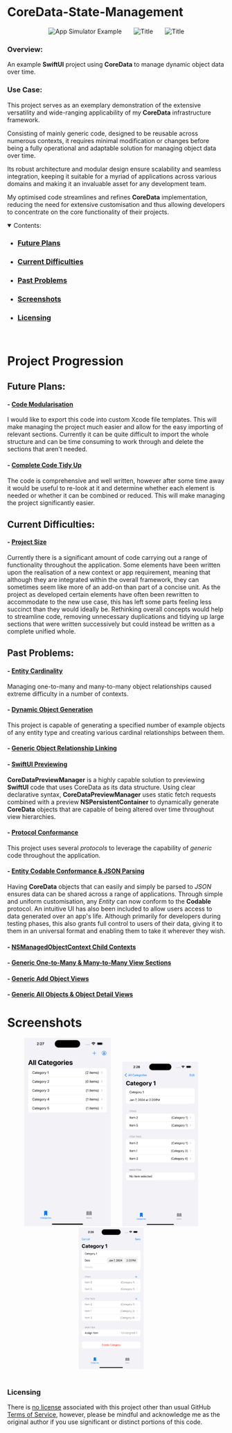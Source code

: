 # CoreData-State-Management


<section align="center">
  <img src="PreviewAssets/ScreenRecording1.gif" width="230" title="App Simulator Example">
  &nbsp;&nbsp;&nbsp;&nbsp;&nbsp;
  <img src="PreviewAssets/ScreenRecording2.gif" width="200"  title="Title">
  &nbsp;&nbsp;&nbsp;&nbsp;&nbsp;
<img src="PreviewAssets/ScreenRecording3.gif" width="175"  title="Title">
</section>

### Overview:
An example **SwiftUI** project using **CoreData** to manage dynamic object data over time.


### Use Case:

This project serves as an exemplary demonstration of the extensive versatility and wide-ranging applicability of my **CoreData** infrastructure framework.

Consisting of mainly generic code, designed to be reusable across numerous contexts, it requires minimal modification or changes before being a fully operational and adaptable solution for managing object data over time.

Its robust architecture and modular design ensure scalability and seamless integration, keeping it suitable for a myriad of applications across various domains and making it an invaluable asset for any development team.

My optimised code streamlines and refines **CoreData** implementation, reducing the need for extensive customisation and thus allowing developers to concentrate on the core functionality of their projects.



<details open>
    <summary>Contents:</summary>
    <ul class="overview-section">
        <li><h3><a href="#future-plans">Future Plans</a></h3></li>
        <li><h3><a href="#current-difficulties">Current Difficulties</a></h3></li>
        <li><h3><a href="#past-problems">Past Problems</a></h3></li>
        <li><h3><a href="#screenshots">Screenshots</a></h3></li>
        <li><h3><a href="#licensing">Licensing</a></h3></li>
    </ul>
</details>
&nbsp;

# Project Progression


## Future Plans:


#### - <ins>Code Modularisation</ins>

I would like to export this code into custom Xcode file templates. This will make managing the project much easier and allow for the easy importing of relevant sections. Currently it can be quite difficult to import the whole structure and can be time consuming to work through and delete the sections that aren't needed.

#### - <ins>Complete Code Tidy Up</ins>

The code is comprehensive and well written, however after some time away it would be useful to re-look at it and determine whether each element is needed or whether it can be combined or reduced. This will make managing the project significantly easier.


## Current Difficulties:


#### - <ins>Project Size</ins>

Currently there is a significant amount of code carrying out a range of functionality throughout the application. Some elements have been written upon the realisation of a new context or app requirement, meaning that although they are integrated within the overall framework, they can sometimes seem like more of an add-on than part of a concise unit. As the project as developed certain elements have often been rewritten to accommodate to the new use case, this has left some parts feeling less succinct than they would ideally be. Rethinking overall concepts would help to streamline code, removing unnecessary duplications and tidying up large sections that were written successively but could instead be written as a complete unified whole.

## Past Problems:



#### - <ins>Entity Cardinality</ins>

Managing one-to-many and many-to-many object relationships caused extreme difficulty in a number of contexts.


#### - <ins>Dynamic Object Generation</ins>

This project is capable of generating a specified number of example objects of any entity type and creating various cardinal relationships between them.


#### - <ins>Generic Object Relationship Linking</ins>



#### - <ins>SwiftUI Previewing</ins>

**CoreDataPreviewManager** is a highly capable solution to previewing **SwiftUI** code that uses CoreData as its data structure. Using clear declarative syntax, **CoreDataPreviewManager** uses static fetch requests combined with a preview **NSPersistentContainer** to dynamically generate **CoreData** objects that are capable of being altered over time throughout view hierarchies.


#### - <ins>Protocol Conformance</ins>

This project uses several *protocols* to leverage the capability of *generic* code throughout the application. 


#### - <ins>Entity Codable Conformance & JSON Parsing</ins>

Having **CoreData** objects that can easily and simply be parsed to *JSON* ensures data can be shared across a range of applications. Through simple and uniform customisation, any *Entity* can now conform to the **Codable** protocol. An intuitive UI has also been included to allow users access to data generated over an app's life. Although primarily for developers during testing phases, this also grants full control to users of their data, giving it to them in an universal format and enabling them to take it wherever they wish.


#### - <ins>NSManagedObjectContext Child Contexts</ins>

#### - <ins>Generic One-to-Many & Many-to-Many View Sections</ins>

#### - <ins>Generic Add Object Views</ins>

#### - <ins>Generic All Objects & Object Detail Views</ins>


# Screenshots


<section align="center">
<img src="PreviewAssets/Screenshot1.png" width="200" title="All Categories View">
&nbsp;&nbsp;&nbsp;&nbsp;&nbsp;
<img src="PreviewAssets/Screenshot2.png" width="175"  title="Category Detail View">
&nbsp;&nbsp;&nbsp;&nbsp;&nbsp;
  <img src="PreviewAssets/Screenshot3.png" width="150"  title="Editing Category">
  &nbsp;&nbsp;&nbsp;&nbsp;&nbsp;
</section>
<br>



### Licensing

There is [no license](https://choosealicense.com/no-permission/) associated with this project other than usual GitHub [Terms of Service](https://docs.github.com/en/site-policy/github-terms/github-terms-of-service), however, please be mindful and acknowledge me as the original author if you use significant or distinct portions of this code.
